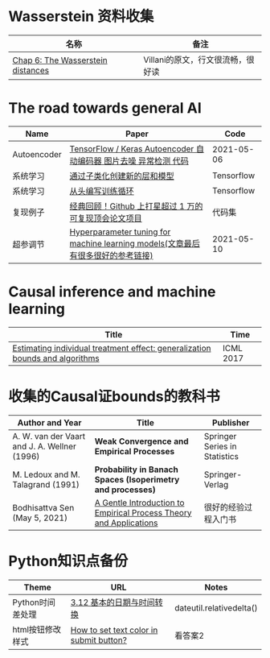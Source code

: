 # Wasserstein 资料收集
|名称|备注|
|----------------------------|-------------------------------|
|[Chap 6: The Wasserstein distances](https://link.springer.com/content/pdf/10.1007%2F978-3-540-71050-9_6.pdf)|Villani的原文，行文很流畅，很好读|


# The road towards general AI

| Name                           | Paper                                                        | Code                                            |
| ------------------------------ | ------------------------------------------------------------ | ----------------------------------------------- |
| Autoencoder              | [TensorFlow / Keras Autoencoder 自动编码器 图片去噪 异常检测 代码](https://www.cnblogs.com/jins-note/p/13550113.html) | 2021-05-06|
| 系统学习           | [通过子类化创建新的层和模型](https://www.tensorflow.org/guide/keras/custom_layers_and_models) | Tensorflow |
|系统学习|[从头编写训练循环](https://tensorflow.google.cn/guide/keras/writing_a_training_loop_from_scratch/)|Tensorflow|
|复现例子|[经典回顾！Github 上打星超过 1 万的可复现顶会论文项目](https://www.leiphone.com/category/ai/iqPh2qOOaWHAqOOY.html)|代码集|
|超参调节|[Hyperparameter tuning for machine learning models(文章最后有很多很好的参考链接)](https://www.jeremyjordan.me/hyperparameter-tuning/)|2021-05-10|


# Causal inference and machine learning
|Title                                                  |Time      |
|-------------------------------------------------------|----------|
|[Estimating individual treatment effect: generalization bounds and algorithms](http://proceedings.mlr.press/v70/shalit17a/shalit17a.pdf)|ICML 2017|


# 收集的Causal证bounds的教科书
|Author and Year                             |Title                                                                    |Publisher                          |
|--------------------------------------------|-------------------------------------------------------------------------|-----------------------------------|
|A. W. van der Vaart and J. A. Wellner (1996)| **Weak Convergence and Empirical Processes**                               |Springer Series in Statistics      |
|M. Ledoux and M. Talagrand (1991)|**Probability in Banach Spaces (Isoperimetry and processes)**| Springer-Verlag|         
|Bodhisattva Sen (May 5, 2021)|[A Gentle Introduction to Empirical Process Theory and Applications](http://www.stat.columbia.edu/~bodhi/Talks/Emp-Proc-Lecture-Notes.pdf)|很好的经验过程入门书|


# Python知识点备份
|Theme|URL|Notes|
|-----------------|----------------------------------------------------|----------------------------------------|
|Python时间差处理|[3.12 基本的日期与时间转换](https://python3-cookbook.readthedocs.io/zh_CN/latest/c03/p12_convert_days_to_seconds_and_others.html)|dateutil.relativedelta()|
|html按钮修改样式|[How to set text color in submit button?](https://stackoverflow.com/questions/12471132/how-to-set-text-color-in-submit-button)|看答案2|


